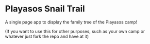 # Playasos Snail Trail

A single page app to display the family tree of the Playasos camp!

(If you want to use this for other purposes, such as your own camp or whatever just fork the repo and have at it)
